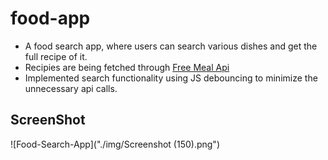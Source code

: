 # food-app

* A food search app, where users can search various dishes and get the full recipe of it. 
* Recipies are being fetched through [Free Meal Api](https://www.themealdb.com/api.php)
* Implemented search functionality using JS debouncing to minimize the unnecessary api calls.

<!-- [![Demo](https://imgur.com/gallery/txptynB)](https://drive.google.com/file/d/1kpbqYqV3H0mj08VyV3xgdTpaoDfpzfMX/view?usp=sharing) -->
## ScreenShot

![Food-Search-App]("./img/Screenshot (150).png")


